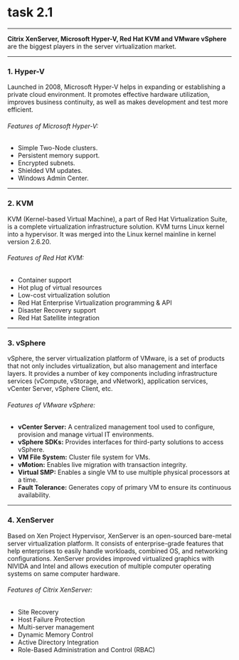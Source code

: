 # __task 2.1__

---

__Citrix XenServer, Microsoft Hyper-V, Red Hat KVM  and VMware vSphere__ are the biggest players in the server virtualization market.

---

### __1. Hyper-V__

  Launched in 2008, Microsoft Hyper-V helps in expanding or establishing a private cloud environment. It promotes effective hardware utilization, improves business continuity, as well as makes development and test more efficient.

  ###### _Features of Microsoft Hyper-V:_
  * Simple Two-Node clusters.
  * Persistent memory support.
  * Encrypted subnets.
  * Shielded VM updates.
  * Windows Admin Center.

---

### __2. KVM__

  KVM (Kernel-based Virtual Machine), a part of Red Hat Virtualization Suite, is a complete virtualization infrastructure solution. KVM turns Linux kernel into a hypervisor. It was merged into the Linux kernel mainline in kernel version 2.6.20.

  ###### _Features of Red Hat KVM:_
  * Container support
  * Hot plug of virtual resources
  * Low-cost virtualization solution
  * Red Hat Enterprise Virtualization programming & API
  * Disaster Recovery support
  * Red Hat Satellite integration

---

### __3. vSphere__

  vSphere, the server virtualization platform of VMware, is a set of products that not only includes virtualization, but also management and interface layers. It provides a number of key components including infrastructure services (vCompute, vStorage, and vNetwork), application services, vCenter Server, vSphere Client, etc.

  ###### _Features of VMware vSphere:_
  * __vCenter Server:__ A centralized management tool used to configure, provision and manage virtual IT environments.
  * __vSphere SDKs:__ Provides interfaces for third-party solutions to access vSphere.
  * __VM File System:__ Cluster file system for VMs.
  * __vMotion:__ Enables live migration with transaction integrity.
  * __Virtual SMP:__ Enables a single VM to use multiple physical processors at a time.
  * __Fault Tolerance:__ Generates copy of primary VM to ensure its continuous availability.

---

### __4. XenServer__

  Based on Xen Project Hypervisor, XenServer is an open-sourced bare-metal server virtualization platform. It consists of enterprise-grade features that help enterprises to easily handle workloads, combined OS, and networking configurations. XenServer provides improved virtualized graphics with NIVIDA and Intel and allows execution of multiple computer operating systems on same computer hardware.

  ###### _Features of Citrix XenServer:_
  * Site Recovery
  * Host Failure Protection
  * Multi-server management
  * Dynamic Memory Control
  * Active Directory Integration
  * Role-Based Administration and Control (RBAC)

